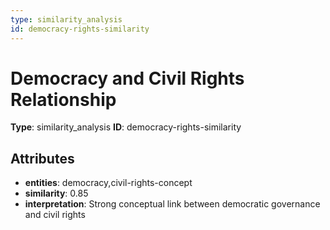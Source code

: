 ```yaml
---
type: similarity_analysis
id: democracy-rights-similarity
---
```


# Democracy and Civil Rights Relationship

**Type**: similarity_analysis
**ID**: democracy-rights-similarity

## Attributes

- **entities**: democracy,civil-rights-concept
- **similarity**: 0.85
- **interpretation**: Strong conceptual link between democratic governance and civil rights

